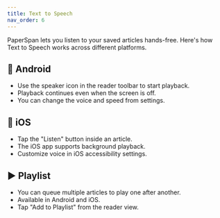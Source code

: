 ```yaml
---
title: Text to Speech
nav_order: 6
---
```


PaperSpan lets you listen to your saved articles hands-free. Here's how Text to Speech works across different platforms.

## 📱 Android

- Use the speaker icon in the reader toolbar to start playback.
- Playback continues even when the screen is off.
- You can change the voice and speed from settings.

## 🍏 iOS

- Tap the "Listen" button inside an article.
- The iOS app supports background playback.
- Customize voice in iOS accessibility settings.

## ▶️ Playlist

- You can queue multiple articles to play one after another.
- Available in Android and iOS.
- Tap "Add to Playlist" from the reader view.

